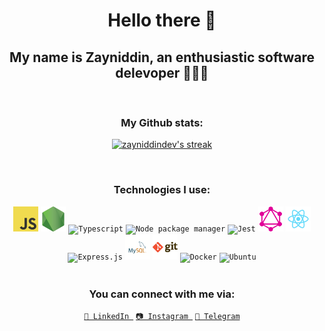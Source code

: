 <h1 align="center">Hello there 👋</h1>
<h2 align="center"> My name is Zayniddin, an enthusiastic software delevoper 👨🏻‍💻</h2>
<br>
<h3 align="center">My Github stats:</h3>
<p align="center">
  <a href="https://github.com/zayniddindev">
    <img title="🔥 Get streak stats for your profile at git.io/streak-stats" alt="zayniddindev's streak" src="https://github-readme-streak-stats.herokuapp.com/?user=zayniddindev&theme=monokai-metallian&hide_border=true"/>
  </a>
</p>
<br>
<h3 align="center"> Technologies I use:</h3>
<div align="center">
<code ><img height="40" title="JavaScript" src="https://raw.githubusercontent.com/github/explore/80688e429a7d4ef2fca1e82350fe8e3517d3494d/topics/javascript/javascript.png"></code>
<code><img height="40" title="Node.js" src="https://raw.githubusercontent.com/github/explore/80688e429a7d4ef2fca1e82350fe8e3517d3494d/topics/nodejs/nodejs.png"></code>
<code><img height="40" title="Typescript" src="https://user-images.githubusercontent.com/25181517/183890598-19a0ac2d-e88a-4005-a8df-1ee36782fde1.png"></code>
<code><img height="40" title="Node package manager" src="https://user-images.githubusercontent.com/25181517/121401671-49102800-c959-11eb-9f6f-74d49a5e1774.png"></code>
<code><img height="40" title="Jest" src="https://user-images.githubusercontent.com/25181517/187955005-f4ca6f1a-e727-497b-b81b-93fb9726268e.png"></code>
<code><img height="40" title="GraphQL" src="https://raw.githubusercontent.com/github/explore/5c058a388828bb5fde0bcafd4bc867b5bb3f26f3/topics/graphql/graphql.png"></code>
<code><img height="40" title="React" src="https://raw.githubusercontent.com/github/explore/80688e429a7d4ef2fca1e82350fe8e3517d3494d/topics/react/react.png"></code>
<code><img height="40" title="Express.js" src="https://user-images.githubusercontent.com/25181517/183859966-a3462d8d-1bc7-4880-b353-e2cbed900ed6.png"></code>
<code><img height="40" title="MySQL" src="https://raw.githubusercontent.com/github/explore/80688e429a7d4ef2fca1e82350fe8e3517d3494d/topics/mysql/mysql.png"></code>
<code><img height="40" title="Git VC" src="https://raw.githubusercontent.com/github/explore/80688e429a7d4ef2fca1e82350fe8e3517d3494d/topics/git/git.png"></code>
<code><img height="40" title="Docker" src="https://user-images.githubusercontent.com/25181517/117207330-263ba280-adf4-11eb-9b97-0ac5b40bc3be.png"></code>
<code><img height="40" title="Ubuntu" src="https://user-images.githubusercontent.com/25181517/186884153-99edc188-e4aa-4c84-91b0-e2df260ebc33.png"></code>
</div>
<br>
<h3 align="center">You can connect with me via:</h3>
<div align="center">
<code><a href="https://www.linkedin.com/in/zayniddin-atabaev">💼 LinkedIn </a></code>
<code><a href="https://instagram.com/zayniddinatabaev">📷 Instagram </a></code>
<code><a href="https://t.me/zayniddn">📮 Telegram</a></code>
</div>
